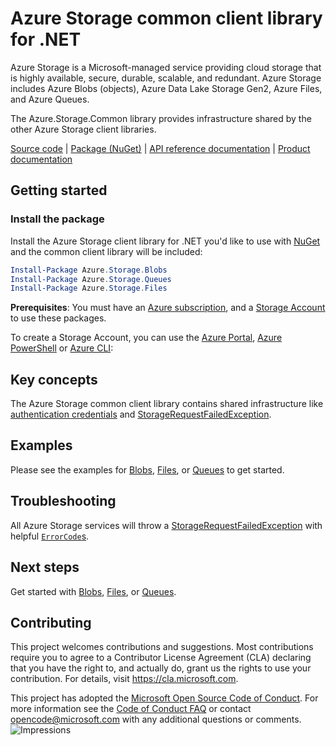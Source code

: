 # Azure Storage common client library for .NET
Azure Storage is a Microsoft-managed service providing cloud storage that is
highly available, secure, durable, scalable, and redundant. Azure Storage
includes Azure Blobs (objects), Azure Data Lake Storage Gen2, Azure Files,
and Azure Queues.

The Azure.Storage.Common library provides infrastructure shared by the other
Azure Storage client libraries.

[Source code][source] | [Package (NuGet)][package] | [API reference documentation][rest_docs] | [Product documentation][product_docs]

## Getting started
### Install the package
Install the Azure Storage client library for .NET you'd like to use with
[NuGet][nuget] and the common client library will be included:

```Powershell
Install-Package Azure.Storage.Blobs
Install-Package Azure.Storage.Queues
Install-Package Azure.Storage.Files
```

**Prerequisites**: You must have an [Azure subscription][azure_sub], and a
[Storage Account][storage_account_docs] to use these packages.

To create a Storage Account, you can use the [Azure Portal][storage_account_create_portal],
[Azure PowerShell][storage_account_create_ps] or [Azure CLI][storage_account_create_cli]:

## Key concepts
The Azure Storage common client library contains shared infrastructure like
[authentication credentials][auth_credentials] and [StorageRequestFailedException][StorageRequestFailedException].

## Examples
Please see the examples for [Blobs][blobs_examples], [Files][blobs_examples],
or [Queues][blobs_examples] to get started.

## Troubleshooting
All Azure Storage services will throw a [StorageRequestFailedException][StorageRequestFailedException]
with helpful [`ErrorCode`s][error_codes].

## Next steps
Get started with [Blobs][blobs_examples], [Files][blobs_examples], or [Queues][blobs_examples].

## Contributing
This project welcomes contributions and suggestions.  Most contributions require
you to agree to a Contributor License Agreement (CLA) declaring that you have
the right to, and actually do, grant us the rights to use your contribution. For
details, visit https://cla.microsoft.com.

This project has adopted the [Microsoft Open Source Code of Conduct](https://opensource.microsoft.com/codeofconduct/).
For more information see the [Code of Conduct FAQ](https://opensource.microsoft.com/codeofconduct/faq/)
or contact [opencode@microsoft.com](mailto:opencode@microsoft.com) with any
additional questions or comments.
![Impressions](https://azure-sdk-impressions.azurewebsites.net/api/impressions/azure-sdk-for-net%2Fsdk%2Fstorage%2FAzure.Storage.Common%2FREADME.png)

<!-- LINKS -->
[source]: https://github.com/Azure/azure-sdk-for-net/tree/master/sdk/storage/Azure.Storage.Common/src
[package]: https://www.nuget.org/packages/Azure.Storage.Common/
[rest_docs]: https://docs.microsoft.com/en-us/rest/api/storageservices/
[product_docs]: https://docs.microsoft.com/en-us/azure/storage/
[nuget]: https://www.nuget.org/
[storage_account_docs]: https://docs.microsoft.com/en-us/azure/storage/common/storage-account-overview
[storage_account_create_ps]: https://docs.microsoft.com/en-us/azure/storage/common/storage-quickstart-create-account?tabs=azure-powershell
[storage_account_create_cli]: https://docs.microsoft.com/en-us/azure/storage/common/storage-quickstart-create-account?tabs=azure-cli
[storage_account_create_portal]: https://docs.microsoft.com/en-us/azure/storage/common/storage-quickstart-create-account?tabs=azure-portal
[azure_cli]: https://docs.microsoft.com/cli/azure
[azure_sub]: https://azure.microsoft.com/free/
[auth_credentials]: src/SharedKeyCredential.cs
[StorageRequestFailedException]: src/StorageRequestFailedException.cs
[blobs_examples]: https://github.com/Azure/azure-sdk-for-net/tree/master/sdk/storage/Azure.Storage.Blobs/README.md#Examples
[files_examples]: https://github.com/Azure/azure-sdk-for-net/tree/master/sdk/storage/Azure.Storage.Files/README.md#Examples
[queues_examples]: https://github.com/Azure/azure-sdk-for-net/tree/master/sdk/storage/Azure.Storage.Queues/README.md#Examples
[error_codes]: https://docs.microsoft.com/en-us/rest/api/storageservices/common-rest-api-error-codes